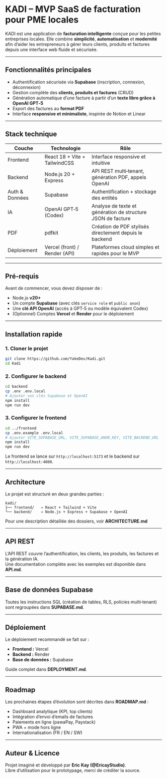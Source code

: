 # KADI – MVP SaaS de facturation pour PME locales

KADI est une application de **facturation intelligente** conçue pour les petites entreprises locales. Elle combine **simplicité**, **automatisation** et **modernité** afin d’aider les entrepreneurs à gérer leurs clients, produits et factures depuis une interface web fluide et sécurisée.

---

## Fonctionnalités principales

- Authentification sécurisée via **Supabase** (inscription, connexion, déconnexion)
- Gestion complète des **clients, produits et factures** (CRUD)
- Génération automatique d’une facture à partir d’un **texte libre grâce à OpenAI GPT‑5**
- Export des factures au **format PDF**
- Interface **responsive et minimaliste**, inspirée de Notion et Linear

---

## Stack technique

| Couche         | Technologie                   | Rôle                                                        |
| -------------- | ----------------------------- | ----------------------------------------------------------- |
| Frontend       | React 18 + Vite + TailwindCSS | Interface responsive et intuitive                           |
| Backend        | Node.js 20 + Express          | API REST multi‑tenant, génération PDF, appels OpenAI        |
| Auth & Données | Supabase                      | Authentification + stockage des entités                     |
| IA             | OpenAI GPT‑5 (Codex)          | Analyse de texte et génération de structure JSON de facture |
| PDF            | pdfkit                        | Création de PDF stylisés directement depuis le backend      |
| Déploiement    | Vercel (front) / Render (API) | Plateformes cloud simples et rapides pour le MVP            |

---

## Pré‑requis

Avant de commencer, vous devez disposer de :

- Node.js **v20+**
- Un compte **Supabase** (avec clés `service role` et `public anon`)
- Une **clé API OpenAI** (accès à GPT‑5 ou modèle équivalent Codex)
- (Optionnel) Comptes **Vercel** et **Render** pour le déploiement

---

## Installation rapide

### 1. Cloner le projet

```bash
git clone https://github.com/YakeDev/Kadi.git
cd Kadi
```

### 2. Configurer le backend

```bash
cd backend
cp .env .env.local
# Ajouter vos clés Supabase et OpenAI
npm install
npm run dev
```

### 3. Configurer le frontend

```bash
cd ../frontend
cp .env.example .env.local
# Ajouter VITE_SUPABASE_URL, VITE_SUPABASE_ANON_KEY, VITE_BACKEND_URL
npm install
npm run dev
```

Le frontend se lance sur `http://localhost:5173` et le backend sur `http://localhost:4000`.

---

## Architecture

Le projet est structuré en deux grandes parties :

```
kadi/
├── frontend/   → React + Tailwind + Vite
└── backend/    → Node.js + Express + Supabase + OpenAI
```

 Pour une description détaillée des dossiers, voir **ARCHITECTURE.md**

---

## API REST

L’API REST couvre l’authentification, les clients, les produits, les factures et la génération IA.  
Une documentation complète avec les exemples est disponible dans **API.md**.

---

## Base de données Supabase

Toutes les instructions SQL (création de tables, RLS, policies multi‑tenant) sont regroupées dans **SUPABASE.md**.

---

## Déploiement

Le déploiement recommandé se fait sur :

- **Frontend :** Vercel
- **Backend :** Render
- **Base de données :** Supabase

Guide complet dans **DEPLOYMENT.md**.

---

## Roadmap

Les prochaines étapes d’évolution sont décrites dans **ROADMAP.md** :

- Dashboard analytique (KPI, top clients)
- Intégration d’envoi d’emails de factures
- Paiements en ligne (pawaPay, Paystack)
- PWA + mode hors ligne
- Internationalisation (FR / EN / SW)

---

## Auteur & Licence

Projet imaginé et développé par **Eric Kay (@EricayStudio)**.  
Libre d’utilisation pour le prototypage, merci de créditer la source.
